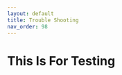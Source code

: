 ```yaml
---
layout: default
title: Trouble Shooting
nav_order: 98
---
```


# This Is For Testing
<!-- {: .no_toc } -->